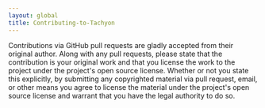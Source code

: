 ```yaml
---
layout: global
title: Contributing-to-Tachyon
---
```


Contributions via GitHub pull requests are gladly accepted from their
original author. Along with any pull requests, please state that the
contribution is your original work and that you license the work to the
project under the project's open source license. Whether or not you
state this explicitly, by submitting any copyrighted material via pull
request, email, or other means you agree to license the material under
the project's open source license and warrant that you have the legal
authority to do so.

